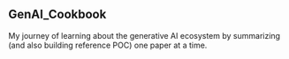 ## GenAI_Cookbook

My journey of learning about the generative AI ecosystem by summarizing (and also building reference POC) one paper at a time. 
